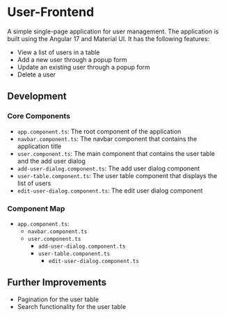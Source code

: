 # User-Frontend

A simple single-page application for user management. The application is built using the Angular 17 and Material UI. It has the following features:
- View a list of users in a table
- Add a new user through a popup form
- Update an existing user through a popup form
- Delete a user

## Development

### Core Components

- `app.component.ts`: The root component of the application
- `navbar.component.ts`: The navbar component that contains the application title
- `user.component.ts`: The main component that contains the user table and the add user dialog
- `add-user-dialog.component.ts`: The add user dialog component
- `user-table.component.ts`: The user table component that displays the list of users
- `edit-user-dialog.component.ts`: The edit user dialog component

### Component Map

- `app.component.ts`:
  - `navbar.component.ts`
  - `user.component.ts`
    - `add-user-dialog.component.ts`
    - `user-table.component.ts`
      - `edit-user-dialog.component.ts`

## Further Improvements

- Pagination for the user table
- Search functionality for the user table